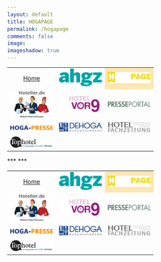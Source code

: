 ```yaml
---
layout: default
title: HOGAPAGE
permalink: /hogapage
comments: false
image:
imageshadow: true
---
```

<table style="width:100%; text-align:center">
  <tr>
    <td><a href="{{ site.baseurl }}/">Home</a></td>
    <td><a href="{{ site.baseurl }}/ahgz"><img src="assets/images/logo-ahgz.svg" title="Example Image Link" width="100" /></a></td>
    <th style="background-color:rgba(251,187,33,0.35)"><a href="{{ site.baseurl }}/hogapage"><img src="assets/images/logo-hogapage.svg" title="Example Image Link" width="100" /></a></th>
  </tr>
  <tr>
    <td><a href="{{ site.baseurl }}/hotelier_de"><img src="assets/images/logo-hotelier.png" title="Example Image Link" width="100" /></a></td>
    <td><a href="{{ site.baseurl }}/Hotelvor9"><img src="assets/images/logo-hotelvor9.svg" title="Example Image Link" width="100" /></a></td>
    <td><a href="{{ site.baseurl }}/Presseportal-Hotellerie"><img src="assets/images/logo-presseportal.png" title="Example Image Link" width="100" /></a></td>
  </tr>
  <tr>
    <td><a href="{{ site.baseurl }}/hoga-presse"><img src="assets/images/logo-Hoga-Presse.png" title="Example Image Link" width="100" /></a></td>
    <td><a href="{{ site.baseurl }}/dehoga-bundesverband"><img src="assets/images/logo-dehoga.png" title="Example Image Link" width="100" /></a></td>
    <td><a href="{{ site.baseurl }}/hotelfachzeitung"><img src="assets/images/logo-HFZ.png" title="Example Image Link" width="100" /></a></td>
  </tr>
  <tr>
    <td><a href="{{ site.baseurl }}/Tophotel"><img src="assets/images/logo-tophotel.jpg" title="Example Image Link" width="100" /></a></td>
    <td></td>
    <td></td>
  </tr>
</table>
***
<rssapp-wall id="r51Tk8rtaBEG2UL1"></rssapp-wall><script src="https://widget.rss.app/v1/wall.js" type="text/javascript" async></script>
***
<table style="width:100%; text-align:center">
  <tr>
    <td><a href="{{ site.baseurl }}/">Home</a></td>
    <td><a href="{{ site.baseurl }}/ahgz"><img src="assets/images/logo-ahgz.svg" title="Example Image Link" width="100" /></a></td>
    <th style="background-color:rgba(251,187,33,0.35)"><a href="{{ site.baseurl }}/hogapage"><img src="assets/images/logo-hogapage.svg" title="Example Image Link" width="100" /></a></th>
  </tr>
  <tr>
    <td><a href="{{ site.baseurl }}/hotelier_de"><img src="assets/images/logo-hotelier.png" title="Example Image Link" width="100" /></a></td>
    <td><a href="{{ site.baseurl }}/Hotelvor9"><img src="assets/images/logo-hotelvor9.svg" title="Example Image Link" width="100" /></a></td>
    <td><a href="{{ site.baseurl }}/Presseportal-Hotellerie"><img src="assets/images/logo-presseportal.png" title="Example Image Link" width="100" /></a></td>
  </tr>
  <tr>
    <td><a href="{{ site.baseurl }}/hoga-presse"><img src="assets/images/logo-Hoga-Presse.png" title="Example Image Link" width="100" /></a></td>
    <td><a href="{{ site.baseurl }}/dehoga-bundesverband"><img src="assets/images/logo-dehoga.png" title="Example Image Link" width="100" /></a></td>
    <td><a href="{{ site.baseurl }}/hotelfachzeitung"><img src="assets/images/logo-HFZ.png" title="Example Image Link" width="100" /></a></td>
  </tr>
  <tr>
    <td><a href="{{ site.baseurl }}/Tophotel"><img src="assets/images/logo-tophotel.jpg" title="Example Image Link" width="100" /></a></td>
    <td></td>
    <td></td>
  </tr>
</table>